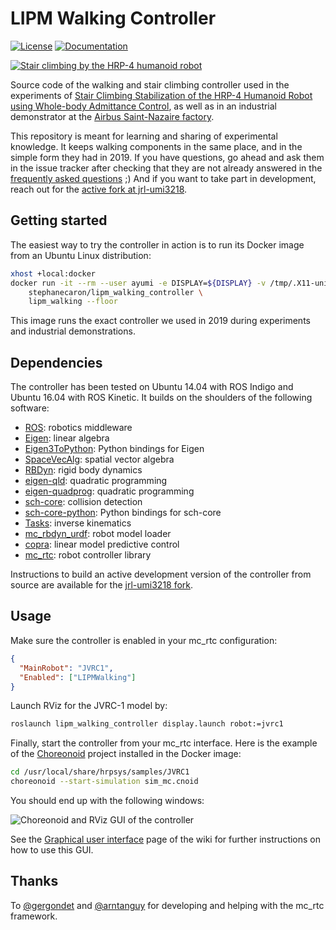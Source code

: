 # LIPM Walking Controller

[![License](https://img.shields.io/badge/License-BSD%202--Clause-green.svg)](https://opensource.org/licenses/BSD-2-Clause)
[![Documentation](https://img.shields.io/badge/doxygen-online-brightgreen?logo=read-the-docs&style=flat)](https://scaron.info/doc/lipm_walking_controller/)

[![Stair climbing by the HRP-4 humanoid robot](https://scaron.info/images/stair-climbing.jpg)](https://www.youtube.com/watch?v=vFCFKAunsYM&t=22)

Source code of the walking and stair climbing controller used in the experiments of [Stair Climbing Stabilization of the HRP-4 Humanoid Robot using Whole-body Admittance Control](https://hal.archives-ouvertes.fr/hal-01875387/document), as well as in an industrial demonstrator at the [Airbus Saint-Nazaire factory](https://hal-lirmm.ccsd.cnrs.fr/lirmm-02303117/document).

This repository is meant for learning and sharing of experimental knowledge. It keeps walking components in the same place, and in the simple form they had in 2019. If you have questions, go ahead and ask them in the issue tracker after checking that they are not already answered in the [frequently asked questions](https://github.com/stephane-caron/lipm_walking_controller/wiki) ;) And if you want to take part in development, reach out for the [active fork at jrl-umi3218](https://github.com/jrl-umi3218/lipm_walking_controller).

## Getting started

The easiest way to try the controller in action is to run its Docker image from an Ubuntu Linux distribution:

```sh
xhost +local:docker
docker run -it --rm --user ayumi -e DISPLAY=${DISPLAY} -v /tmp/.X11-unix:/tmp/.X11-unix:rw \
    stephanecaron/lipm_walking_controller \
    lipm_walking --floor
```

This image runs the exact controller we used in 2019 during experiments and industrial demonstrations.

## Dependencies

The controller has been tested on Ubuntu 14.04 with ROS Indigo and Ubuntu 16.04 with ROS Kinetic. It builds on the shoulders of the following software:

* [ROS](http://www.ros.org/): robotics middleware
* [Eigen](https://eigen.tuxfamily.org/): linear algebra
* [Eigen3ToPython](https://github.com/jrl-umi3218/Eigen3ToPython): Python bindings for Eigen
* [SpaceVecAlg](https://github.com/jrl-umi3218/SpaceVecAlg): spatial vector algebra
* [RBDyn](https://github.com/jrl-umi3218/RBDyn/): rigid body dynamics
* [eigen-qld](https://github.com/jrl-umi3218/eigen-qld): quadratic programming
* [eigen-quadprog](https://github.com/jrl-umi3218/eigen-quadprog): quadratic programming
* [sch-core](https://github.com/jrl-umi3218/sch-core): collision detection
* [sch-core-python](https://github.com/jrl-umi3218/sch-core-python): Python bindings for sch-core
* [Tasks](https://github.com/jrl-umi3218/Tasks/): inverse kinematics
* [mc\_rbdyn\_urdf](https://github.com/jrl-umi3218/mc_rbdyn_urdf): robot model loader
* [copra](https://github.com/vsamy/copra): linear model predictive control
* [mc\_rtc](https://github.com/jrl-umi3218/mc_rtc): robot controller library

Instructions to build an active development version of the controller from source are available for the [jrl-umi3218 fork](https://jrl-umi3218.github.io/lipm_walking_controller/doxygen/HEAD/build.html).

## Usage

Make sure the controller is enabled in your mc\_rtc configuration:

```json
{
  "MainRobot": "JVRC1",
  "Enabled": ["LIPMWalking"]
}
```

Launch RViz for the JVRC-1 model by:

```sh
roslaunch lipm_walking_controller display.launch robot:=jvrc1
```

Finally, start the controller from your mc\_rtc interface. Here is the example
of the [Choreonoid](https://choreonoid.org/en/) project installed in the
Docker image:

```sh
cd /usr/local/share/hrpsys/samples/JVRC1
choreonoid --start-simulation sim_mc.cnoid
```

You should end up with the following windows:

![Choreonoid and RViz GUI of the controller](https://user-images.githubusercontent.com/1189580/64157945-ead71c80-ce37-11e9-9081-7936702c5fbc.png)

See the [Graphical user interface](https://github.com/stephane-caron/lipm_walking_controller/wiki/Graphical-user-interface) page of the
wiki for further instructions on how to use this GUI.

## Thanks

To [@gergondet](https://github.com/gergondet) and [@arntanguy](https://github.com/arntanguy) for developing and helping with the mc\_rtc framework.
